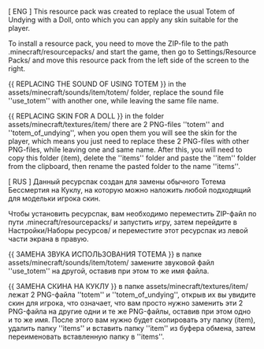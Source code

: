 [ ENG ]
This resource pack was created to replace the usual Totem of Undying with a Doll, onto which you can apply any skin suitable for the player.

To install a resource pack, you need to move the ZIP-file to the path .minecraft/resourcepacks/ and start the game, then
go to Settings/Resource Packs/ and move this resource pack from the left side of the screen to the right.

{{ REPLACING THE SOUND OF USING TOTEM }}
in the assets/minecraft/sounds/item/totem/ folder, replace the sound file ''use_totem'' with another one, while leaving the same file name.

{{ REPLACING SKIN FOR A DOLL }}
in the folder assets/minecraft/textures/item/ there are 2 PNG-files ''totem'' and ''totem_of_undying'', when you open them you will see the skin for the player, which means
you just need to replace these 2 PNG-files with other PNG-files, while leaving one and same name.
After this, you will need to copy this folder (item), delete the ''items'' folder and paste the ''item'' folder from the clipboard, then rename the pasted folder to the name ''items''.

[ RUS ]
Данный ресурспак создан для замены обычного Тотема Бессмертия на Куклу, на которую можно наложить любой подходящий для модельки игрока скин.

Чтобы установить ресурспак, вам необходимо переместить ZIP-файл по пути .minecraft/resourcepacks/ и запустить игру, затем
перейдите в Настройки/Наборы ресурсов/ и переместите этот ресурспак из левой части экрана в правую.

{{ ЗАМЕНА ЗВУКА ИСПОЛЬЗОВАНИЯ ТОТЕМА }}
в папке assets/minecraft/sounds/item/totem/ замените звуковой файл ''use_totem'' на другой, оставив при этом то же имя файла.

{{ ЗАМЕНА СКИНА НА КУКЛУ }}
в папке assets/minecraft/textures/item/ лежат 2 PNG-файла ''totem'' и ''totem_of_undying'', открыв их вы увидите скин для игрока, что означает, что
вам просто нужно заменить эти 2 PNG-файла на другие одни и те же PNG-файлы, оставив при этом одно и то же имя.
После этого вам нужно будет скопировать эту папку (item), удалить папку ''items'' и вставить папку ''item'' из буфера обмена, затем переименовать вставленную папку в ''items''.

